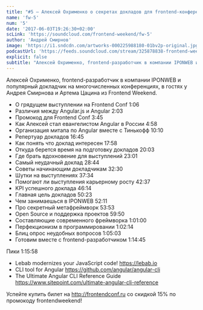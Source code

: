 ```yaml
---
title: "#5 – Алексей Охрименко о секретах докладов для frontend-конференций"
name: 'fw-5'
num: '5'
date: '2017-06-03T19:26:30+02:00'
scLink: 'https://soundcloud.com/frontend-weekend/fw-5'
author: 'Андрей Смирнов'
image: 'https://i1.sndcdn.com/artworks-000225988180-01bv2p-original.jpg'
podcastUrl: 'https://feeds.soundcloud.com/stream/325878838-frontend-weekend-fw-5.m4a'
explicit: false
subtitle: "Алексей Охрименко, frontend-разработчик в компании IPONWEB и популярный докладчик на многочисленных конференциях, в гостях у Андрея Смирнова и Артема Цацина из Frontend Weekend."
---
```

Алексей Охрименко, frontend-разработчик в компании IPONWEB и популярный докладчик на многочисленных конференциях, в гостях у Андрея Смирнова и Артема Цацина из Frontend Weekend.

- О грядущем выступлении на Frontend Conf 1:06
- Различия между Angular.js и Angular 2:03
- Промокод для Frontend Conf 3:45
- Как Алексей стал евангелистом Angular в России 4:58
- Организация митапа по Angular вместе с Тинькофф <timecode sec="610">10:10</timecode>
- Репертуар докладов <timecode sec="1005">16:45</timecode>
- Как понять что доклад интересен <timecode sec="1078">17:58</timecode>
- Откуда берется время на подготовку докладов <timecode sec="1203">20:03</timecode>
- Где брать вдохновение для выступлений <timecode sec="1381">23:01</timecode>
- Самый неудачный доклад <timecode sec="1724">28:44</timecode>
- Советы начинающим докладчикам <timecode sec="1950">32:30</timecode>
- Шутки на выступлениях <timecode sec="2254">37:34</timecode>
- Помогают ли выступления карьерному росту <timecode sec="2557">42:37</timecode>
- KPI успешного доклада <timecode sec="2774">46:14</timecode>
- Главная цель докладов <timecode sec="3023">50:23</timecode>
- Чем занимаешься в IPONWEB <timecode sec="3131">52:11</timecode>
- Про секретный метафреймворк <timecode sec="3233">53:53</timecode>
- Open Source и поддержка проектов <timecode sec="3590">59:50</timecode>
- Составляющие современного фреймворка <timecode sec="3660">1:01:00</timecode>
- Перфекционизм в программировании <timecode sec="3734">1:02:14</timecode>
- Блиц опрос неудобных вопросов <timecode sec="3903">1:05:03</timecode>
- Готовим вместе с frontend-разработчиком <timecode sec="4485">1:14:45</timecode>

Пики <timecode sec="4558">1:15:58</timecode>
- Lebab modernizes your JavaScript code! https://lebab.io
- CLI tool for Angular https://github.com/angular/angular-cli
- The Ultimate Angular CLI Reference Guide https://www.sitepoint.com/ultimate-angular-cli-reference

Успейте купить билет на http://frontendconf.ru со скидкой 15% по промокоду frontendweekend!